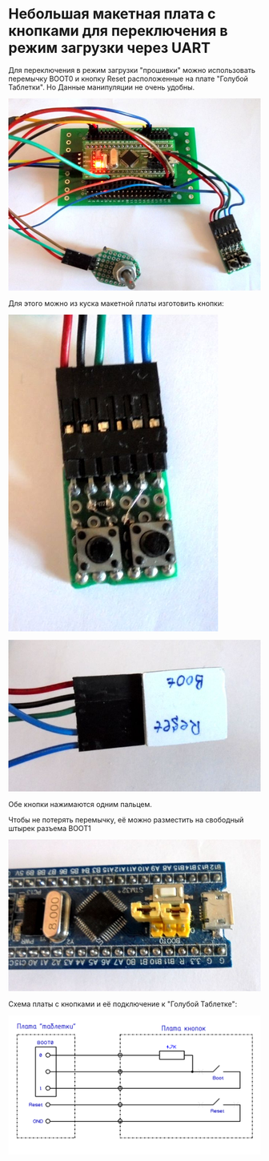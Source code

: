 # Небольшая макетная плата с кнопками для переключения в режим загрузки через UART

Для переключения в режим загрузки "прошивки" можно использовать
перемычку BOOT0 и кнопку Reset расположенные на плате "Голубой Таблетки".
Но Данные манипуляции не очень удобны.

![p01.png](p01.png "p01.png")

Для этого можно из куска макетной платы изготовить кнопки:

![p02.png](p02.png "p02.png")

![p03.png](p03.png "p03.png")

Обе кнопки нажимаются одним пальцем.

Чтобы не потерять перемычку, её можно разместить на свободный штырек разъема BOOT1

![p04.png](p04.png "p04.png")

Схема платы с кнопками и её подключение к "Голубой Таблетке":

![sch_ru.png](sch_ru.png "sch_ru.png")
